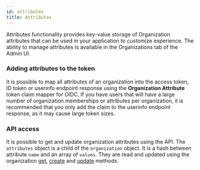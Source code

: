 ```yaml
---
id: attributes
title: Attributes
---
```


Attributes functionality provides key-value storage of Organization attributes that can be used in your application to customize experience. The ability to manage attributes is available in the Organizations tab of the Admin UI.

### Adding attributes to the token

It is possible to map all attributes of an organization into the access token, ID token or userinfo endpoint response using the **Organization Attribute** token claim mapper for OIDC. If you have users that will have a large number of organization memberships or attributes per organization, it is recommended that you only add the claim to the userinfo endpoint response, as it may cause large token sizes.

### API access

It is possible to get and update organization attributes using the API. The `attributes` object is a child of the `organization` object. It is a hash between attribute `name` and an array of `values`. They are read and updated using the organization [get](/api/get-organization-by-id), [create](/api/create-a-new-organization) and [update](/api/update-this-organization-by-id) methods.


